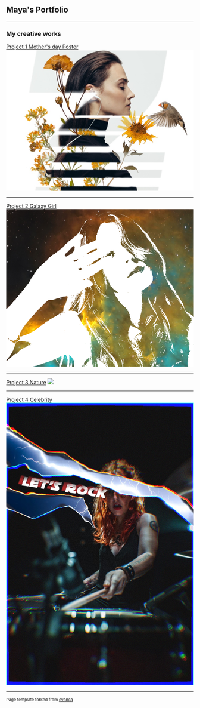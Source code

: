 ## Maya's Portfolio

---

### My creative works

[Project 1 Mother's day Poster](/sample_page)
<img src="images/Mother's%20Day%20.jpg"/>

---
[Project 2 Galaxy Girl](/pdf/sample_presentation.pdf)
<img src="images/Galaxy%20girl.png"/>

---
[Project 3 Nature](http://example.com/)
<img src="images/Nature.png"/>

---
[Project 4 Celebrity](http://example.com/)
<img src="images/Celebrity%20.jpg"/>


---
<p style="font-size:11px">Page template forked from <a href="https://github.com/evanca/quick-portfolio">evanca</a></p>
<!-- Remove above link if you don't want to attibute -->
